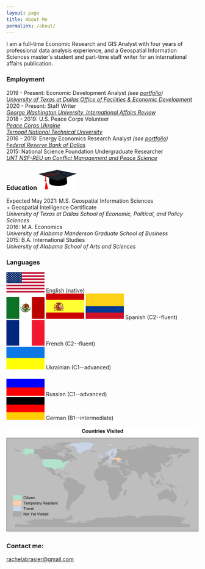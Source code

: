 ```yaml
---
layout: page
title: About Me
permalink: /about/
---
```


I am a full-time Economic Research and GIS Analyst with four years of professional data analysis experience, and a Geospatial Information Sciences master's student and part-time staff writer for an international affairs publication.

### Employment

2019 - Present: Economic Development Analyst *(see [portfolio](https://rachelabrasier.github.io/pubs#the-university-of-texas-at-dallas-the-connection-economic-development-and-our-community))*  
[*University of Texas at Dallas Office of Facilities & Economic Development*](https://economicengine.utdallas.edu)  
2020 - Present: Staff Writer  
[*George Washington University, International Affairs Review*](https://iar-gwu.org/)  
2018 - 2019: U.S. Peace Corps Volunteer  
[*Peace Corps Ukraine*](https://www.peacecorps.gov/ukraine/)  
[*Ternopil National Technical University*](http://tntu.edu.ua/?p=uk/main/)  
2016 - 2018: Energy Economics Research Analyst *(see [portfolio](https://rachelabrasier.github.io/pubs#federal-reserve-bank-of-dallas-southwest-economy))*  
[*Federal Reserve Bank of Dallas*](https://www.dallasfed.org/research/)  
2015: National Science Foundation Undergraduate Researcher  
[*UNT NSF-REU on Conflict Management and Peace Science*](https://politicalscience.unt.edu/peace-studies/unt-nsf-reu-conflict-management-and-peace-science)


### Education <img src="/images/education.png" alt="drawing" width="100">
Expected May 2021: M.S. Geospatial Information Sciences  
                   + Geospatial Intelligence Certificate  
*University of Texas at Dallas School of Economic, Political, and Policy Sciences*   
2016: M.A. Economics  
*University of Alabama Manderson Graduate School of Business*  
2015: B.A. International Studies  
*University of Alabama School of Arts and Sciences*

### Languages

<img src="/images/usa-flag.png" alt="drawing" width="100"> English (native)  
<img src="/images/mexico-flag.png" alt="drawing" width="100"> <img src="/images/spain-flag.png" alt="drawing" width="100"> <img src="/images/colombia-flag.png" alt="drawing" width="100"> Spanish (C2--fluent)  
<img src="/images/france-flag.png" alt="drawing" width="100"> French (C2--fluent)  
<img src="/images/ukraine-flag.png" alt="drawing" width="100"> Ukrainian (C1--advanced)  
<img src="/images/russia-flag.png" alt="drawing" width="100"> Russian (C1--advanced)  
<img src="/images/germany-flag.png" alt="drawing" width="100"> German (B1--intermediate)

<img src="/images/countries_visited.png">

### Contact me:

[rachelabrasier@gmail.com](mailto:rachelabrasier@gmail.com)
